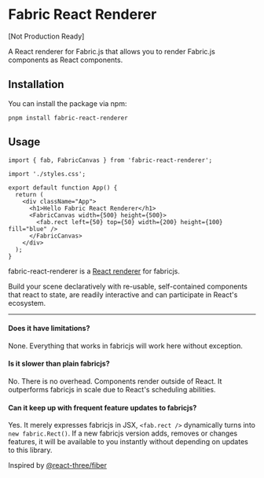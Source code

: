 # Fabric React Renderer

[Not Production Ready]

A React renderer for Fabric.js that allows you to render Fabric.js components as React components.

## Installation

You can install the package via npm:

`pnpm install fabric-react-renderer`

## Usage

```tsx
import { fab, FabricCanvas } from 'fabric-react-renderer';

import './styles.css';

export default function App() {
  return (
    <div className="App">
      <h1>Hello Fabric React Renderer</h1>
      <FabricCanvas width={500} height={500}>
        <fab.rect left={50} top={50} width={200} height={100} fill="blue" />
      </FabricCanvas>
    </div>
  );
}
```

fabric-react-renderer is a <a href="https://reactjs.org/docs/codebase-overview.html#renderers">React renderer</a> for fabricjs.

Build your scene declaratively with re-usable, self-contained components that react to state, are readily interactive and can participate in React's ecosystem.

---

#### Does it have limitations?

None. Everything that works in fabricjs will work here without exception.

#### Is it slower than plain fabricjs?

No. There is no overhead. Components render outside of React. It outperforms fabricjs in scale due to React's scheduling abilities.

#### Can it keep up with frequent feature updates to fabricjs?

Yes. It merely expresses fabricjs in JSX, `<fab.rect />` dynamically turns into `new fabric.Rect()`. If a new fabricjs version adds, removes or changes features, it will be available to you instantly without depending on updates to this library.

Inspired by <a href="https://github.com/pmndrs/react-three-fiber">@react-three/fiber</a>
